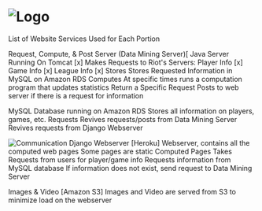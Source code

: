 ![Logo](https://raw.github.com/IClaudius/CounterMeta/master/media/images/Custom/path3143.png?token=5863881__eyJzY29wZSI6IlJhd0Jsb2I6SUNsYXVkaXVzL0NvdW50ZXJNZXRhL21hc3Rlci9tZWRpYS9pbWFnZXMvQ3VzdG9tL3BhdGgzMTQzLnBuZyIsImV4cGlyZXMiOjEzODQyOTcxMTd9--be99ffbbd44fce9fc89356e5b2284e13a7222df7)
===========
List of Website Services Used for Each Portion

Request, Compute, & Post Server (Data Mining Server)[
Java Server Running On Tomcat [x]
Makes Requests to Riot's Servers:
Player Info [x]
Game Info [x]
League Info [x]
Stores
Stores Requested Information in MySQL on Amazon RDS 
Computes
At specific times runs a computation program that updates statistics
Return a Specific Request
Posts to web server if there is a request for information

MySQL Database running on Amazon RDS
Stores all information on players, games, etc.
Requests
Revives requests/posts from Data Mining Server
Revives requests from Django Webserver 

![Communication](https://raw.github.com/IClaudius/CounterMeta/master/databaseimg.png?token=5863881__eyJzY29wZSI6IlJhd0Jsb2I6SUNsYXVkaXVzL0NvdW50ZXJNZXRhL21hc3Rlci9kYXRhYmFzZWltZy5wbmciLCJleHBpcmVzIjoxMzg0Mjk2NDYzfQ%3D%3D--cb44c9ad7ffb67673fdf77324ffcfb5099994267)
Django Webserver [Heroku]
Webserver, contains all the computed web pages
Some pages are static
Computed Pages
Takes Requests from users for player/game info 
Requests information from MySQL database
If information does not exist, send request to Data Mining Server

Images & Video [Amazon S3]
Images and Video are served from S3 to minimize load on the webserver

